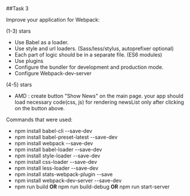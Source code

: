 ﻿##Task 3

Improve your application for Webpack:

(1-3) stars
+ Use Babel as a loader.
+ Use style and url loaders. (Sass/less/stylus, autoprefixer optional)
+ Each part of logic should be in a separate file. (ES6 modules)
+ Use plugins
+ Configure the bundler for development and production mode.
+ Configure Webpack-dev-server

(4-5) stars
+ AMD : 
create button "Show News" on the main page.
your app should load necessary code(css, js) for rendering newsList only after clicking on the button above.
 
 
Commands that were used:
+ npm install babel-cli --save-dev
+ npm install babel-preset-latest --save-dev
+ npm install webpack --save-dev
+ npm install babel-loader --save-dev
+ npm install style-loader --save-dev
+ npm install css-loader --save-dev
+ npm install less-loader --save-dev
+ npm install stats-webpack-plugin --save
+ npm install webpack-dev-server --save-dev
+ npm run build <b>OR</b> npm run build-debug <b>OR</b> npm run start-server
